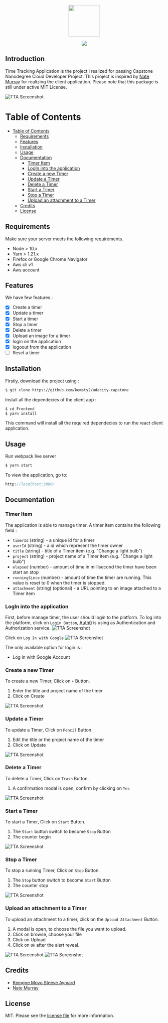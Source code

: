 <p align="center"><img height="100px" src="./Images/logo2.svg"></p>

<p align="center">
<a href="https://travis-ci.org/mckenziearts/shopper"><img src="https://travis-ci.org/mckenziearts/shopper.png?branch=master"></a>
</p>

## Introduction

Time Tracking Application is the project i realized for passing Capstone Nanodegree Cloud Developer Project. This project is inspired by [Nate Murray](https://twitter.com/eigenjoy) for realizing the client application.
Please note that this package is still under active MIT License.

![TTA Screenshot](./Images/Login_Home.png)

# Table of Contents

- [Table of Contents](#table-of-contents)
  - [Requirements](#requirements)
  - [Features](#features)
  - [Installation](#installation)
  - [Usage](#usage)
  - [Documentation](#documentation)
    - [Timer Item](#timer-item)
    - [LogIn into the application](#login-into-the-application)
    - [Create a new Timer](#create-a-new-timer)
    - [Update a Timer](#update-a-timer)
    - [Delete a Timer](#delete-a-timer)
    - [Start a Timer](#start-a-timer)
    - [Stop a Timer](#stop-a-timer)
    - [Upload an attachment to a Timer](#upload-an-attachment-to-a-timer)
  - [Credits](#credits)
  - [License](#license)

## Requirements
Make sure your server meets the following requirements.

-   Node > 10.x
-   Yarn > 1.21.x
-   Firefox or Google Chrome Navigator
-   Aws cli v1 
-   Aws account

## Features
We have few features : 

- [x] Create a timer
- [x] Update a timer
- [x] Start a timer
- [x] Stop a timer
- [x] Delete a timer
- [x] Upload an image for a timer
- [x] login on the application
- [x] logoout from the application
- [ ] Reset a timer

## Installation

Firstly, download the project using : 
``` bash  
$ git clone https://github.com/kemsty2/udacity-capstone
```
Install all the dependecies of the client app : 
```bash
$ cd Frontend
$ yarn install
```

This command will install all the required dependecies to run the react client application. 

## Usage

Run webpack live server
```bash
$ yarn start
```

To view the application, go to:
```php
http://localhost:3000/
```

## Documentation

### Timer Item
The application is able to manage timer. A timer item contains the following field : 
* `timerId` (string) - a unique id for a timer
* `userId` (string) - a id which represent the timer owner
* `title` (string) - title of a Timer item (e.g. "Change a light bulb")
* `project` (string) - project name of a Timer item (e.g. "Change a light bulb")
* `elapsed` (number) - amount of time in millisecond the timer have been start an stop
* `runningSince` (number) - amount of time the timer are running. This value is reset to 0 when the timer is stopped. 
* `attachment` (string) (optional) - a URL pointing to an image attached to a Timer item


### LogIn into the application
First, before manage timer, the user should login to the platform. To log into the platform, click on `Login Button`, [Auth0](https://auth0.com) is using as Authentication and Authorization service. 
![TTA Screenshot](./Images/Login.png)

Click on `Log In with Google`
![TTA Screenshot](./Images/Login2.png)

The only available option for login is : 
- Log in with Google Account

### Create a new Timer
To create a new Timer, Click on `+` Button. 
1. Enter the title and project name of the timer 
2. Click on Create

![TTA Screenshot](./Images/CreateTimer.png)

### Update a Timer
To update a Timer, Click on `Pencil` Button. 
1. Edit the title or the project name of the timer 
2. Click on Update

![TTA Screenshot](./Images/UpdateTimer.png)

### Delete a Timer
To delete a Timer, Click on `Trash` Button. 
1. A confirmation modal is open, confirm by clicking on `Yes`

![TTA Screenshot](./Images/DeleteTimer.png)

### Start a Timer
To start a Timer, Click on `Start` Button. 
1. The `Start` button switch to become `Stop` Button
2. The counter begin

![TTA Screenshot](./Images/StartTimer.png)

### Stop a Timer
To stop a running Timer, Click on `Stop` Button. 
1. The `Stop` button switch to become `Start` Button
2. The counter stop

![TTA Screenshot](./Images/StopTimer.png)

### Upload an attachment to a Timer
To upload an attachment to a timer, click on the `Upload Attachment` Button. 

1. A modal is open, to choose the file you want to upload. 
2. Click on browse, choose your file
3. Click on Upload
4. Click on `Ok` after the alert reveal. 

![TTA Screenshot](./Images/UploadAttachment.png)
![TTA Screenshot](./Images/UploadAttachment2.png)

  
## Credits  
  
- [Kemgne Moyo Steeve Aymard](https://twitter.com/kemsty2)
- [Nate Murray](https://twitter.com/eigenjoy)
  
## License  
  
MIT. Please see the [license file](LICENSE) for more information.    
